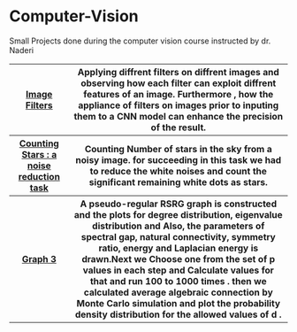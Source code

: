 # Computer-Vision
Small Projects done during the computer vision course instructed by dr. Naderi

<table style="width:100%">
 <tr>
    <th><a href="https://github.com/negarhonarvar/Computer-Vision/blob/main/Filters.ipynb">Image Filters</a></th>
    <th>Applying diffrent filters on diffrent images and observing how each filter can exploit diffrent features of an image. Furthermore , how the appliance of filters on images prior to inputing them to a CNN model can enhance the precision of the result.</th>
  </tr>
   <tr>
     <th> <a href="https://github.com/negarhonarvar/Computer-Vision/blob/main/CountingStars.ipynb">Counting Stars : a noise reduction task</a></th>
    <th> Counting Number of stars in the sky from a noisy image. for succeeding in this task we had to reduce the white noises and count the significant remaining white dots as stars. </th>
  </tr>
   <tr>
    <th><a href="https://github.com/nawidadkhah/Graph_Simulation/blob/main/Graph_Q3.ipynb">Graph 3</a></th>
    <th>A pseudo-regular RSRG graph is constructed and the plots for degree distribution, eigenvalue distribution and Also, the parameters of spectral gap, natural connectivity, symmetry ratio, energy and Laplacian energy  is drawn.Next we Choose one from the set of p values in each step and Calculate values for that and run 100 to 1000 times . then we calculated average algebraic connection by Monte Carlo simulation and plot the probability density distribution for the allowed values of d .</th>
</table>
